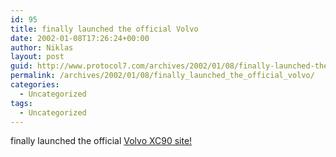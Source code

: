 ```yaml
---
id: 95
title: finally launched the official Volvo
date: 2002-01-08T17:26:24+00:00
author: Niklas
layout: post
guid: http://www.protocol7.com/archives/2002/01/08/finally-launched-the-official-volvo/
permalink: /archives/2002/01/08/finally_launched_the_official_volvo/
categories:
  - Uncategorized
tags:
  - Uncategorized
---
```

<div class='microid-97f1e0921d2341e34b631d0aa497b1bf1fe76137'>
  <p>
    finally launched the official <a href="http://volvoxc90.vcc.volvocars.se" target="_blank">Volvo XC90 site!</a>
  </p>
</div>